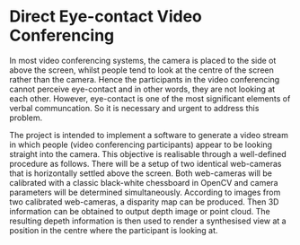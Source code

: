 # Direct Eye-contact Video Conferencing

In most video conferencing systems, the camera is placed to the side ot above the screen, whilst people tend to look at the centre of the screen rather than the camera. Hence the participants in the video conferencing cannot perceive eye-contact and in other words, they are not looking at each other. However, eye-contact is one of the most significant elements of verbal communcation. So it is necessary and urgent to address this problem.

The project is intended to implement a software to generate a video stream in which people (video conferencing participants) appear to be looking straight into the camera. This objective is realisable through a well-defined procedure as follows. There will be a setup of two identical web-cameras that is horizontally settled above the screen. Both web-cameras will be calibrated with a classic black-white chessboard in OpenCV and camera parameters will be determined simultaneously. According to images from two calibrated web-cameras, a disparity map can be produced. Then 3D information can be obtained to output depth image or point cloud. The resulting depeth information is then used to render a synthesised view at a position in the centre where the participant is looking at.
